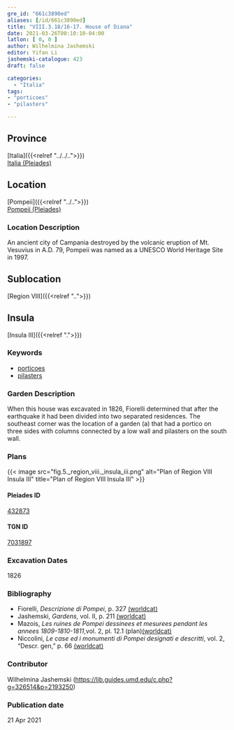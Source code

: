 ```yaml
---
gre_id: "661c3890ed"
aliases: [/id/661c3890ed]
title: "VIII.3.18/16-17. House of Diana"
date: 2021-03-26T00:10:10-04:00
latlon: [ 0, 0 ]
author: Wilhelmina Jashemski
editor: Yifan Li
jashemski-catalogue: 423
draft: false

categories:
  - "Italia"
tags:
- "porticoes"
- "pilasters"

---
```


## Province
[Italia]({{<relref "../../..">}}) \
[Italia (Pleiades)](https://pleiades.stoa.org/places/1052)

## Location
[Pompeii]({{<relref "../..">}}) \
[Pompeii (Pleiades)](https://pleiades.stoa.org/places/433032)

### Location Description
An ancient city of Campania destroyed by the volcanic eruption of Mt. Vesuvius in A.D. 79, Pompeii was named as a UNESCO World Heritage Site in 1997.

## Sublocation
[Region VIII]({{<relref "..">}})

## Insula
[Insula III]({{<relref ".">}})

### Keywords
 - [porticoes](http://vocab.getty.edu/page/aat/300004145)
 - [pilasters](http://vocab.getty.edu/page/aat/300002737)


### Garden Description
When this house was excavated in 1826, Fiorelli determined that after the earthquake it had been divided into two separated residences. The southeast corner was the location of a garden (a) that had a portico on three sides with columns connected by a low wall and pilasters on the south wall.

### Plans
{{< image src="fig.5._region_viii._insula_iii.png" alt="Plan of Region VIII Insula III" title="Plan of Region VIII Insula III" >}}


#### Pleiades ID
[432873](https://pleiades.stoa.org/places/538911200)

#### TGN ID
[7031897](http://vocab.getty.edu/page/tgn/2053030)

###  Excavation Dates
1826


### Bibliography
* Fiorelli, *Descrizione di Pompei*, p. 327 [(worldcat)](http://www.worldcat.org/oclc/252039996)
* Jashemski, *Gardens*, vol. II, p. 211 [(worldcat)](http://www.worldcat.org/oclc/1113367431)
* Mazois, *Les ruines de Pompei dessinees et mesurees pendant les annees 1809-1810-1811*,vol. 2, pl. 12.1 (plan)[(worldcat)](http://www.worldcat.org/oclc/457565631)
* Niccolini, *Le case ed i monumenti di Pompei designati e descritti*, vol. 2, “Descr. gen,” p. 66 [(worldcat)](http://www.worldcat.org/oclc/906755593)

### Contributor
Wilhelmina Jashemski (https://lib.guides.umd.edu/c.php?g=326514&p=2193250)

### Publication date

21 Apr 2021
